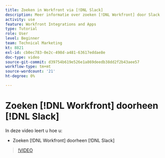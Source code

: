 ```yaml
---
title: Zoeken in Workfront via [!DNL Slack]
description: Meer informatie over zoeken [!DNL Workfront] door Slack
activity: use
feature: Workfront Integrations and Apps
type: Tutorial
role: User
level: Beginner
team: Technical Marketing
kt: 8821
exl-id: cb0ec783-0e2c-498d-a481-63617eddae8e
doc-type: video
source-git-commit: d39754b619e526e1a869deedb38dd2f2b43aee57
workflow-type: tm+mt
source-wordcount: '21'
ht-degree: 0%

---
```


# Zoeken [!DNL Workfront] doorheen [!DNL Slack]

In deze video leert u hoe u:

* Zoeken [!DNL Workfront] doorheen [!DNL Slack]

>[!VIDEO](https://video.tv.adobe.com/v/335121/?quality=12)

